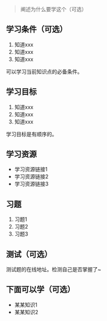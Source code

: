 > 阐述为什么要学这个（可选）

## 学习条件（可选）
1. 知道xxx
1. 知道xxx
1. 知道xxx

可以学习当前知识点的必备条件。

## 学习目标
1. 知道xxx
1. 知道xxx
1. 知道xxx

学习目标是有顺序的。

## 学习资源
* 学习资源链接1
* 学习资源链接2
* 学习资源链接3

## 习题
1. 习题1
1. 习题2
1. 习题3

## 测试（可选）
测试题的在线地址。检测自己是否掌握了~

## 下面可以学（可选）
* 某某知识1
* 某某知识2
